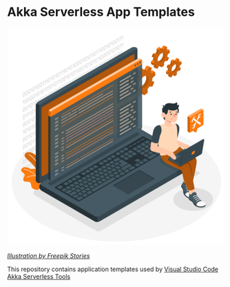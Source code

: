 # Akka Serverless App Templates

![image](image.png)

*[Illustration by Freepik Stories](https://stories.freepik.com/technology)*

This repository contains application templates used by [Visual Studio Code Akka Serverless Tools](https://github.com/retgits/vscode-akkasls-tools)